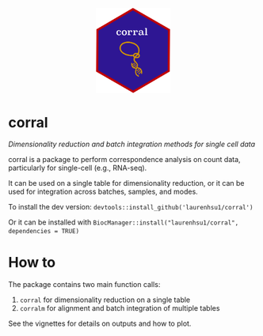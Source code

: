 <p align="center">
  <img src="corral_sticker.png" width="150"/>
</p>

# corral
*Dimensionality reduction and batch integration methods for single cell data*

corral is a package to perform correspondence analysis on count data, particularly for single-cell (e.g., RNA-seq).

It can be used on a single table for dimensionality reduction, or it can be used for integration across batches, samples, and modes.

To install the dev version: `devtools::install_github('laurenhsu1/corral')`

Or it can be installed with `BiocManager::install("laurenhsu1/corral", dependencies = TRUE)`

# How to

The package contains two main function calls:

1. `corral` for dimensionality reduction on a single table 
2. `corralm` for alignment and batch integration of multiple tables

See the vignettes for details on outputs and how to plot.
